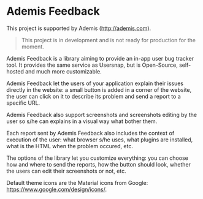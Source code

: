 Ademis Feedback
===============

This project is supported by Ademis (http://ademis.com).

> This project is in development and is not ready for production for the moment. 

Ademis Feedback is a library aiming to provide an in-app user bug tracker tool. It provides the same
service as Usersnap, but is Open-Source, self-hosted and much more customizable.

Ademis Feedback let the users of your application explain their issues directly in the website:
a small button is added in a corner of the website, the user can click on it to describe its problem
and send a report to a specific URL.

Ademis Feedback also support screenshots and screenshots editing by the user so s/he can explains in a
visual way what bother them.

Each report sent by Ademis Feedback also includes the context of execution of the user: what browser s/he
uses, what plugins are installed, what is the HTML when the problem occured, etc.

The options of the library let you customize everything: you can choose how and where to send the reports,
how the button should look, whether the users can edit their screenshots or not, etc.

Default theme icons are the Material icons from Google: https://www.google.com/design/icons/.
